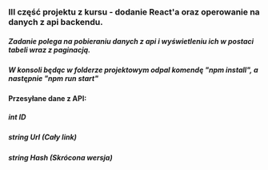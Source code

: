 ﻿### III część projektu z kursu - dodanie React'a oraz operowanie na danych z api backendu. 
##### Zadanie polega na pobieraniu danych z api i wyświetleniu ich w postaci tabeli wraz z paginacją.
##### W konsoli będąc w folderze projektowym odpal komendę "npm install", a następnie  "npm run start"

#### Przesyłane dane z API:
##### int ID
##### string Url (Cały link)
##### string Hash (Skrócona wersja)
